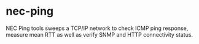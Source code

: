 nec-ping
========
NEC Ping tools sweeps a TCP/IP network to check ICMP ping response, measure mean RTT as well as verify SNMP and HTTP connectivity status.

